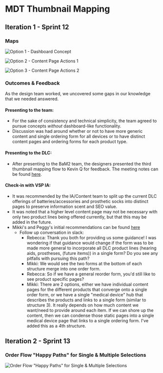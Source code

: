 # MDT Thumbnail Mapping

## Iteration 1 - Sprint 12

### Maps
![Option 1 - Dashboard Concept](https://github.com/department-of-veterans-affairs/va.gov-team/blob/master/products/medical-device-tool/design/thumbnail-mapping/thumbnail_mapping-v1-1.jpg "Iteration One, Dashboard Concept")

![Option 2 - Content Page Actions 1](https://github.com/department-of-veterans-affairs/va.gov-team/blob/master/products/medical-device-tool/design/thumbnail-mapping/thumbnail_mapping-v1-2.jpg "Iteration Two, No Dashboard")

![Option 3 - Content Page Actions 2](https://github.com/department-of-veterans-affairs/va.gov-team/blob/master/products/medical-device-tool/design/thumbnail-mapping/thumbnail_mapping-v1-3.jpg "Iteration Three, No Dashboard")

### Outcomes & Feedback
As the design team worked, we uncovered some gaps in our knowledge that we needed answered.

#### Presenting to the team:
- For the sake of consistency and technical simplicity, the team agreed to pursue concepts *without* dashboard-like functionality.
- Discussion was had around whether or not to have more generic content and single ordering form for all devices or to have distinct content pages and ordering forms for each product type.

#### Presenting to the DLC:
- After presenting to the BaM2 team, the designers presented the third thumbnail mapping flow to Kevin Q for feedback. The meeting notes can be found [here](https://github.com/department-of-veterans-affairs/va.gov-team/blob/master/products/medical-device-tool/meetings/20200114-DALC-thumbnail-mapping-review.md). 

#### Check-in with VSP IA:
- It was recommended by the IA/Content team to split up the current DLC offerings of batteries/accessories and prosthetic socks into distinct pages to preserve information scent and SEO value.
- It was noted that a higher level content page may not be necessary with only two product lines being offered currently, but that this may be added in the future.
- Mikki's and Peggy's initial recommendations can be found [here](https://github.com/department-of-veterans-affairs/va.gov-team/blob/master/products/medical-device-tool/design/ia-recommendations-v1.png)
  - Follow up conversation in slack:
    - Rebecca: Thank you both for providing us some guidance! I was wondering if that guidance would change if the form was to be made more general to incorporate all DLC product lines (hearing aids, prostheses, (future items)) in a single form? Do you see any pitfalls with pursuing this path?
    - Mikki: We would see the two forms at the bottom of each structure merge into one order form.
    - Rebecca: So if we have a general reorder form, you'd still like to see product specific pages?
    - Mikki: There are 2 options, either we have individual content pages for the different products that converge onto a single order form, or we have a single "medical device" hub that describes the products and links to a single form (similar to structure 3).  It really depends on how much content we want/need to provide around each item.  If we can shore up the content, then we can condense those static pages into a single medical device page that links to a single ordering form.  I've added this as a 4th structure.

## Iteration 2 - Sprint 13

### Order Flow "Happy Paths" for Single & Multiple Selections
![Order Flow "Happy Paths" for Single & Multiple Selections](https://github.com/department-of-veterans-affairs/va.gov-team/blob/master/products/medical-device-tool/design/thumbnail-mapping/thumbnail_mapping-v2-1.jpg "Iteration One, Single + Multiple Selections")
